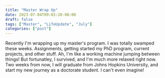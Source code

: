 ```yaml
---
title: "Master Wrap Up"
date: 2023-07-04T09:03:20-08:00
draft: false
tags: ["Master", "LifeUpdate", "July"]
categories: ["post"]
---
```


Recently I'm wrapping up my master's program. I was totally swamped these weeks. Assignments, getting started my PhD program, current projects, and other stuff. Ah, I'm like a working machine jumping between things! But fortunatley, I survived, and I'm much more relaxed right now. Two weeks from now, I will graduate from Johns Hopkins University, and start my new journey as a doctorate student. I can't even imagine!